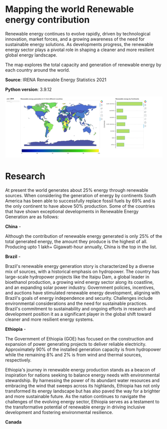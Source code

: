# Mapping the world Renewable energy contribution

Renewable energy continues to evolve rapidly, driven by technological innovation, market forces, and a growing awareness of the need for sustainable energy solutions. As developments progress, the renewable energy sector plays a pivotal role in shaping a cleaner and more resilient global energy landscape.

The map explores the total capacity and generation of renewable energy by each country around the world.

**Source**: IRENA Renewable Energy Statistics 2021

**Python version**: 3.9.12

![Image](world_map.png)

# Research

At present the world generates about 25% energy through renewable sources. When considering the generation of energy by continents South America has been able to successfully replace fossil fuels by 69% and is the only continent to have above 50% production. Some of the countries that have shown exceptional developments in Renewable Energy Generation are as follows:

**China** -

Although the contribution of renewable energy generated is only 25% of the total generated energy, the amount they produce is the highest of all. Producing upto 1 lakh+ Gigawatt-hour annually, China is the top in the list.

**Brazil** -

Brazil's renewable energy generation story is characterized by a diverse mix of sources, with a historical emphasis on hydropower. The country has large-scale hydropower projects like the Itaipu Dam, a global leader in bioethanol production, a growing wind energy sector along its coastline, and an expanding solar power industry. Government policies, incentives, and auctions have stimulated renewable energy development, aligning with Brazil's goals of energy independence and security. Challenges include environmental considerations and the need for sustainable practices. Brazil's commitment to sustainability and ongoing efforts in research and development position it as a significant player in the global shift toward cleaner and more resilient energy systems.

**Ethiopia** - 

The Government of Ethiopia (GOE) has focused on the construction and expansion of power generating projects to deliver reliable electricity. Approximately 90% of the installed generation capacity is from hydropower while the remaining 8% and 2% is from wind and thermal sources, respectively.

Ethiopia's journey in renewable energy production stands as a beacon of inspiration for nations seeking to balance energy needs with environmental stewardship. By harnessing the power of its abundant water resources and embracing the wind that sweeps across its highlands, Ethiopia has not 
only transformed its energy landscape but has also paved the way for a brighter and more sustainable future. As the nation continues to navigate the challenges of the evolving energy sector, Ethiopia serves as a testament to the transformative potential of renewable energy in driving inclusive development and fostering environmental resilience.

**Canada**
